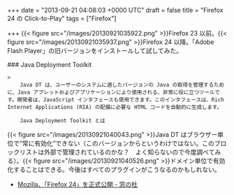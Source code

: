 
+++
date = "2013-09-21 04:08:03 +0000 UTC"
draft = false
title = "Firefox 24 の Click-to-Play"
tags = ["Firefox"]

+++
{{< figure src="/images/20130921035922.png"  >}}Firefox 23 以前。{{< figure src="/images/20130921035937.png"  >}}Firefox 24 以降。「Adobe Flash Player」の旧バージョンをインストールして試してみた。

<div class="section">
    ### Java Deployment Toolkit
    
    >
        Java DT は、ユーザーのシステムに適したバージョンの Java の取得を管理するために、Java アプレットおよびアプリケーションにより使用される、非常に役に立つツールです。開発者は、JavaScript インタフェースも使用できます。このインタフェースは、Rich Internet Applications (RIA) の配備に必要な HTML コードを自動的に生成します。

        Java Deployment Toolkit とは
    
{{< figure src="/images/20130921040043.png"  >}}Java DT はブラウザー単位で“常に有効化”できない（このバージョンからというわけではない。このブロックリストは外部で管理されているのかな？　よく知らないので今度調べてみる）。{{< figure src="/images/20130921040526.png"  >}}ドメイン単位で有効化することはできる。今後はすべてのプラグインがこうなるのかもしれない。

<ul>
<li><a href="http://www.forest.impress.co.jp/docs/news/20130918_615773.html">Mozilla、「Firefox 24」を正式公開 - 窓の杜</a></li>
</ul>
</div>

